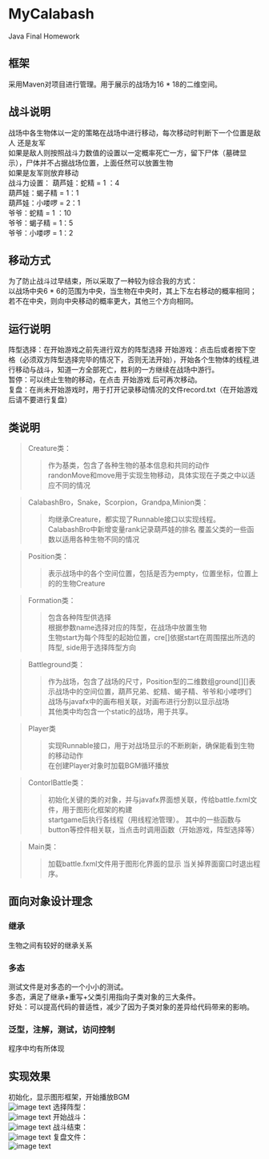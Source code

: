 # MyCalabash
Java Final Homework

## 框架
采用Maven对项目进行管理。用于展示的战场为16 * 18的二维空间。<br>

## 战斗说明
战场中各生物体以一定的策略在战场中进行移动，每次移动时判断下一个位置是敌人 还是友军<br>
如果是敌人则按照战斗力数值的设置以一定概率死亡一方，留下尸体（墓碑显示），尸体并不占据战场位置，上面任然可以放置生物<br>
如果是友军则放弃移动<br>
战斗力设置：
葫芦娃：蛇精 = 1 ：4<br>
葫芦娃：蝎子精 = 1：1<br>
葫芦娃：小喽啰 = 2：1<br>
爷爷：蛇精 = 1 ：10<br>
爷爷：蝎子精 = 1：5<br>
爷爷：小喽啰 = 1：2<br>

## 移动方式
为了防止战斗过早结束，所以采取了一种较为综合我的方式：<br>
以战场中央6 * 6的范围为中央，当生物在中央时，其上下左右移动的概率相同；若不在中央，则向中央移动的概率更大，其他三个方向相同。

## 运行说明
阵型选择：在开始游戏之前先进行双方的阵型选择
开始游戏：点击后或者按下空格（必须双方阵型选择完毕的情况下，否则无法开始），开始各个生物体的线程,进行移动与战斗，知道一方全部死亡，胜利的一方继续在战场中游行。<br>
暂停：可以终止生物的移动，在点击 开始游戏 后可再次移动。<br>
复盘：在尚未开始游戏时，用于打开记录移动情况的文件record.txt（在开始游戏后请不要进行复盘）<br>

## 类说明
>Creature类：<br>
>>作为基类，包含了各种生物的基本信息和共同的动作<br>
>>randonMove和move用于实现生物移动，具体实现在子类之中以适应不同的情况<br>

>CalabashBro，Snake，Scorpion，Grandpa,Minion类：<br>
>>均继承Creature，都实现了Runnable接口以实现线程。
>>CalabashBro中新增变量rank记录葫芦娃的排名
>>覆盖父类的一些函数以适用各种生物不同的情况

>Position类：<br>
>>表示战场中的各个空间位置，包括是否为empty，位置坐标，位置上的的生物Creature<br>

>Formation类：<br>
>>包含各种阵型供选择<br>
>>根据参数name选择对应的阵型，在战场中放置生物<br>
>>生物start为每个阵型的起始位置，cre[]依据start在周围摆出所选的阵型, side用于选择阵型方向<br>

>Battleground类：<br>
>>作为战场，包含了战场的尺寸，Position型的二维数组ground[][]表示战场中的空间位置，葫芦兄弟、蛇精、蝎子精、爷爷和小喽啰们<br>
>>战场与javafx中的画布相关联，对画布进行分割以显示战场<br>
>>其他类中均包含一个static的战场，用于共享。

>Player类
>>实现Runnable接口，用于对战场显示的不断刷新，确保能看到生物的移动动作<br>
>>在创建Player对象时加载BGM循环播放

>ContorlBattle类：
>>初始化关键的类的对象，并与javafx界面想关联，传给battle.fxml文件，用于图形化框架的构建<br>
>>startgame后执行各线程（用线程池管理）。
>>其中的一些函数与button等控件相关联，当点击时调用函数（开始游戏，阵型选择等）<br>

>Main类：
>>加载battle.fxml文件用于图形化界面的显示
>>当关掉界面窗口时退出程序。
## 面向对象设计理念
### 继承
生物之间有较好的继承关系<br>
### 多态
测试文件是对多态的一个小小的测试。<br>
多态，满足了继承+重写+父类引用指向子类对象的三大条件。<br>
好处：可以提高代码的普适性，减少了因为子类对象的差异给代码带来的影响。<br>
### 泛型，注解，测试，访问控制
程序中均有所体现<br>
## 实现效果
初始化，显示图形框架，开始播放BGM<br>
![image text](https://github.com/NJUTto/huluwa/blob/master/runpics/1.jpg)
选择阵型：<br>
![image text](https://github.com/NJUTto/huluwa/blob/master/runpics/2.jpg)
开始战斗：<br>
![image text](https://github.com/NJUTto/huluwa/blob/master/runpics/3.jpg)
战斗结束：<br>
![image text](https://github.com/NJUTto/huluwa/blob/master/runpics/1.jpg)
复盘文件：<br>
![image text](https://github.com/NJUTto/huluwa/blob/master/runpics/file.png)
